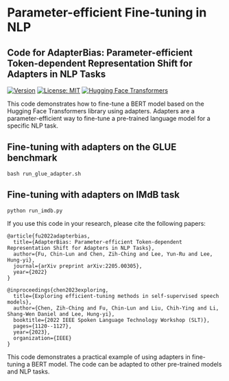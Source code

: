 # Parameter-efficient Fine-tuning in NLP
## Code for AdapterBias: Parameter-efficient Token-dependent Representation Shift for Adapters in NLP Tasks

[![Version](https://img.shields.io/badge/Version-v0.1.0-blue?color=FF8000?color=009922)](https://img.shields.io/badge/Version-v0.1.0-blue)
[![License: MIT](https://img.shields.io/badge/License-MIT-orange.svg)](https://opensource.org/licenses/MIT)
[![Hugging Face Transformers](https://img.shields.io/badge/%F0%9F%A4%97-Transformers-pink?color=FF33CC)](https://github.com/huggingface/transformers)

This code demonstrates how to fine-tune a BERT model based on the Hugging Face Transformers library using adapters. Adapters are a parameter-efficient way to fine-tune a pre-trained language model for a specific NLP task.

## Fine-tuning with adapters on the GLUE benchmark
```
bash run_glue_adapter.sh
```

## Fine-tuning with adapters on IMdB task
```
python run_imdb.py
```

If you use this code in your research, please cite the following papers:

```
@article{fu2022adapterbias,
  title={AdapterBias: Parameter-efficient Token-dependent Representation Shift for Adapters in NLP Tasks},
  author={Fu, Chin-Lun and Chen, Zih-Ching and Lee, Yun-Ru and Lee, Hung-yi},
  journal={arXiv preprint arXiv:2205.00305},
  year={2022}
}

@inproceedings{chen2023exploring,
  title={Exploring efficient-tuning methods in self-supervised speech models},
  author={Chen, Zih-Ching and Fu, Chin-Lun and Liu, Chih-Ying and Li, Shang-Wen Daniel and Lee, Hung-yi},
  booktitle={2022 IEEE Spoken Language Technology Workshop (SLT)},
  pages={1120--1127},
  year={2023},
  organization={IEEE}
}
```

This code demonstrates a practical example of using adapters in fine-tuning a BERT model. The code can be adapted to other pre-trained models and NLP tasks.
